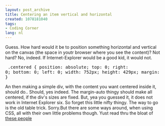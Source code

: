 ```yaml
---
layout: post_archive
title: Centering an item vertical and horizontal
created: 1078181040
tags:
- Coding Corner
lang: nl
---
```

Guess. How hard would it be to position something horizontal and vertical on the canvas (the space in youtr browser where you see the content)? Not hard? No, indeed. If Internet-Explorer would be a good kid, it would not.<pre>    .centered {      position: absolute;      top: 0;      right: 0;      bottom: 0;      left: 0;      width: 752px;      height: 429px;      margin: auto;    }</pre>An then making a simple div, with the content you want centered inside it, should do.. Should, yes indeed. The margin-auto thingy should make all centered, if the div's sizes are fixed. But, yea you guessed it, it does not work in Internet Explorer six. So forget this little nifty thingy. The way to go is the old table trick. Sorry.But there are some ways around, when using CSS, all with their own little problems though. Yust read thru the bloat of [ these people](http://milov.nl/forum/1/28)
